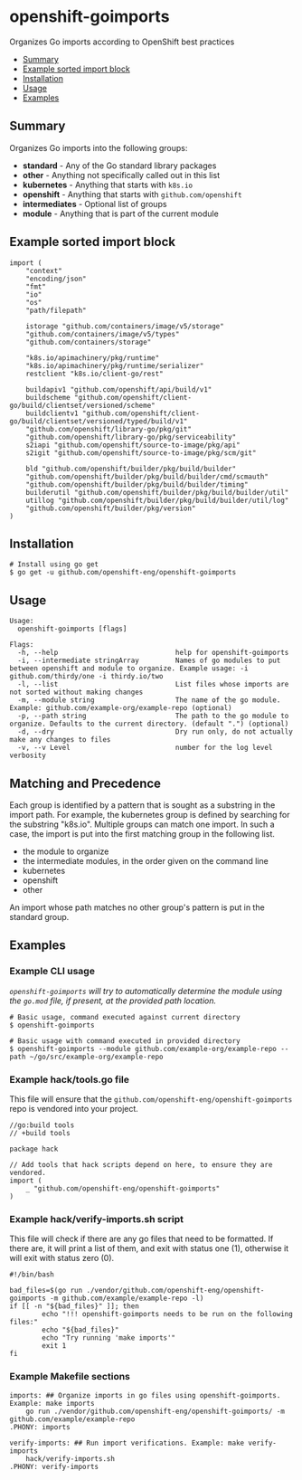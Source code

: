 
# openshift-goimports
Organizes Go imports according to OpenShift best practices

* [Summary](#summary)
* [Example sorted import block](#example-sorted-import-block)
* [Installation](#installation)
* [Usage](#usage)
* [Examples](#examples)

## <a name='Summary'></a>Summary
Organizes Go imports into the following groups:
 - **standard** - Any of the Go standard library packages
 - **other** - Anything not specifically called out in this list
 - **kubernetes** - Anything that starts with `k8s.io`
 - **openshift** - Anything that starts with `github.com/openshift`
 - **intermediates** - Optional list of groups
 - **module** - Anything that is part of the current module

## <a name='Examplesortedimportblock'></a>Example sorted import block
```
import (
	"context"
	"encoding/json"
	"fmt"
	"io"
	"os"
	"path/filepath"

	istorage "github.com/containers/image/v5/storage"
	"github.com/containers/image/v5/types"
	"github.com/containers/storage"

	"k8s.io/apimachinery/pkg/runtime"
	"k8s.io/apimachinery/pkg/runtime/serializer"
	restclient "k8s.io/client-go/rest"

	buildapiv1 "github.com/openshift/api/build/v1"
	buildscheme "github.com/openshift/client-go/build/clientset/versioned/scheme"
	buildclientv1 "github.com/openshift/client-go/build/clientset/versioned/typed/build/v1"
	"github.com/openshift/library-go/pkg/git"
	"github.com/openshift/library-go/pkg/serviceability"
	s2iapi "github.com/openshift/source-to-image/pkg/api"
	s2igit "github.com/openshift/source-to-image/pkg/scm/git"

	bld "github.com/openshift/builder/pkg/build/builder"
	"github.com/openshift/builder/pkg/build/builder/cmd/scmauth"
	"github.com/openshift/builder/pkg/build/builder/timing"
	builderutil "github.com/openshift/builder/pkg/build/builder/util"
	utillog "github.com/openshift/builder/pkg/build/builder/util/log"
	"github.com/openshift/builder/pkg/version"
)
```

## <a name='Installation'></a>Installation
```
# Install using go get
$ go get -u github.com/openshift-eng/openshift-goimports
```

## <a name='Usage'></a>Usage
```
Usage:
  openshift-goimports [flags]

Flags:
  -h, --help                             help for openshift-goimports
  -i, --intermediate stringArray         Names of go modules to put between openshift and module to organize. Example usage: -i github.com/thirdy/one -i thirdy.io/two
  -l, --list                             List files whose imports are not sorted without making changes
  -m, --module string                    The name of the go module. Example: github.com/example-org/example-repo (optional)
  -p, --path string                      The path to the go module to organize. Defaults to the current directory. (default ".") (optional)
  -d, --dry                              Dry run only, do not actually make any changes to files
  -v, --v Level                          number for the log level verbosity
```

## Matching and Precedence

Each group is identified by a pattern that is sought as a substring in the import path.  For example, the kubernetes group is defined by searching for the substring "k8s.io".  Multiple groups can match one import.  In such a case, the import is put into the first matching group in the following list.

- the module to organize
- the intermediate modules, in the order given on the command line
- kubernetes
- openshift
- other

An import whose path matches no other group's pattern is put in the standard group.

## <a name='Examples'></a>Examples

### <a name='ExampleCLIusage'></a>Example CLI usage
*`openshift-goimports` will try to automatically determine the module using the `go.mod` file, if present, at the provided path location.*

```
# Basic usage, command executed against current directory
$ openshift-goimports

# Basic usage with command executed in provided directory
$ openshift-goimports --module github.com/example-org/example-repo --path ~/go/src/example-org/example-repo
```

### <a name='Examplehacktools.gofile'></a>Example hack/tools.go file
This file will ensure that the `github.com/openshift-eng/openshift-goimports` repo is vendored into your project.
```
//go:build tools
// +build tools

package hack

// Add tools that hack scripts depend on here, to ensure they are vendored.
import (
	_ "github.com/openshift-eng/openshift-goimports"
)

```

### <a name='Examplehackverify-imports.shscript'></a>Example hack/verify-imports.sh script
This file will check if there are any go files that need to be formatted. If there are, it will print a list of them, and exit with status one (1), otherwise it will exit with status zero (0). 
```
#!/bin/bash

bad_files=$(go run ./vendor/github.com/openshift-eng/openshift-goimports -m github.com/example/example-repo -l)
if [[ -n "${bad_files}" ]]; then
        echo "!!! openshift-goimports needs to be run on the following files:"
        echo "${bad_files}"
        echo "Try running 'make imports'"
        exit 1
fi
```

### <a name='ExampleMakefilesections'></a>Example Makefile sections
```
imports: ## Organize imports in go files using openshift-goimports. Example: make imports
	go run ./vendor/github.com/openshift-eng/openshift-goimports/ -m github.com/example/example-repo
.PHONY: imports

verify-imports: ## Run import verifications. Example: make verify-imports
	hack/verify-imports.sh
.PHONY: verify-imports
```
